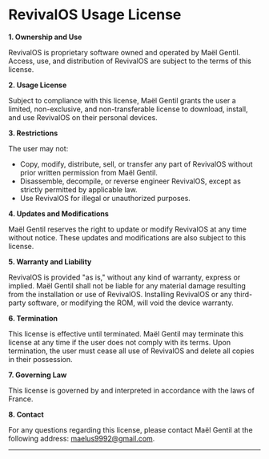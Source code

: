 
 # **RevivalOS Usage License**

**1. Ownership and Use**

RevivalOS is proprietary software owned and operated by Maël Gentil. Access, use, and distribution of RevivalOS are subject to the terms of this license.

**2. Usage License**

Subject to compliance with this license, Maël Gentil grants the user a limited, non-exclusive, and non-transferable license to download, install, and use RevivalOS on their personal devices.

**3. Restrictions**

The user may not:
- Copy, modify, distribute, sell, or transfer any part of RevivalOS without prior written permission from Maël Gentil.
- Disassemble, decompile, or reverse engineer RevivalOS, except as strictly permitted by applicable law.
- Use RevivalOS for illegal or unauthorized purposes.

**4. Updates and Modifications**

Maël Gentil reserves the right to update or modify RevivalOS at any time without notice. These updates and modifications are also subject to this license.

**5. Warranty and Liability**

RevivalOS is provided "as is," without any kind of warranty, express or implied. Maël Gentil shall not be liable for any material damage resulting from the installation or use of RevivalOS. Installing RevivalOS or any third-party software, or modifying the ROM, will void the device warranty.

**6. Termination**

This license is effective until terminated. Maël Gentil may terminate this license at any time if the user does not comply with its terms. Upon termination, the user must cease all use of RevivalOS and delete all copies in their possession.

**7. Governing Law**

This license is governed by and interpreted in accordance with the laws of France.

**8. Contact**

For any questions regarding this license, please contact Maël Gentil at the following address: maelus9992@gmail.com.

---
